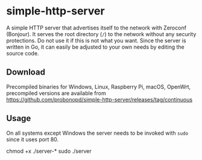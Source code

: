 # simple-http-server

A simple HTTP server that advertises itself to the network with Zeroconf (Bonjour). It serves the root directory (`/`) to the network without any security protections. Do not use it if this is not what you want. Since the server is written in Go, it can easily be adjusted to your own needs by editing the source code.

## Download

Precompiled binaries for Windows, Linux, Raspberry Pi, macOS, OpenWrt, precompiled versions are available from https://github.com/probonopd/simple-http-server/releases/tag/continuous

## Usage

On all systems except Windows the server needs to be invoked with `sudo` since it uses port 80.

chmod +x ./server-*
sudo ./server
